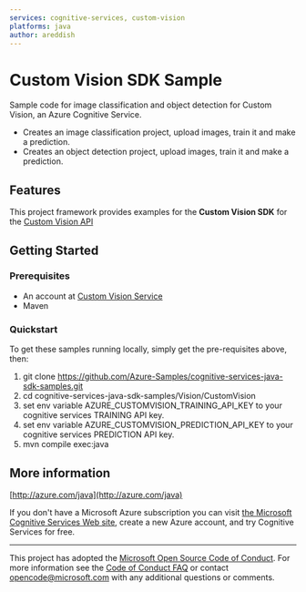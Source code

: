```yaml
---
services: cognitive-services, custom-vision
platforms: java
author: areddish
---
```


# Custom Vision SDK Sample ##

Sample code for image classification and object detection for Custom Vision, an Azure Cognitive Service.
- Creates an image classification project, upload images, train it and make a prediction.
- Creates an object detection project, upload images, train it and make a prediction.

## Features

This project framework provides examples for the **Custom Vision SDK** for the [Custom Vision API](https://azure.microsoft.com/en-us/services/cognitive-services/custom-vision-service/)

## Getting Started

### Prerequisites

- An account at [Custom Vision Service](https://www.customvision.ai)
- Maven

### Quickstart

To get these samples running locally, simply get the pre-requisites above, then:

1. git clone https://github.com/Azure-Samples/cognitive-services-java-sdk-samples.git
2. cd cognitive-services-java-sdk-samples/Vision/CustomVision
3. set env variable AZURE_CUSTOMVISION_TRAINING_API_KEY to your cognitive services TRAINING API key.
4. set env variable AZURE_CUSTOMVISION_PREDICTION_API_KEY to your cognitive services PREDICTION API key.
5. mvn compile exec:java

## More information ##

[http://azure.com/java](http://azure.com/java)

If you don't have a Microsoft Azure subscription you can visit [the Microsoft Cognitive Services Web site](https://azure.microsoft.com/free/cognitive-services/), create a new Azure account, and try Cognitive Services for free.

---

This project has adopted the [Microsoft Open Source Code of Conduct](https://opensource.microsoft.com/codeofconduct/). For more information see the [Code of Conduct FAQ](https://opensource.microsoft.com/codeofconduct/faq/) or contact [opencode@microsoft.com](mailto:opencode@microsoft.com) with any additional questions or comments.

